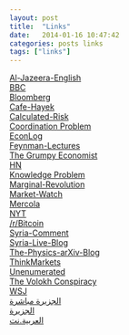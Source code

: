 ```yaml
---
layout: post
title:  "Links"
date:   2014-01-16 10:47:42
categories: posts links
tags: ["links"]
---
```


<div class="list-group">
	<a target="_blank" class="list-group-item" style="margin-bottom: -30px;" href="http://www.aljazeera.com/news/middleeast/">Al-Jazeera-English</a><br />
	<a target="_blank" class="list-group-item" style="margin-bottom: -30px;" href="http://www.bbc.co.uk/news/world/">BBC</a><br />
	<a target="_blank" class="list-group-item" style="margin-bottom: -30px;" href="http://www.bloomberg.com/">Bloomberg</a><br />
	<a target="_blank" class="list-group-item" style="margin-bottom: -30px;" href="http://www.cafehayek.com/">Cafe-Hayek</a><br />
	<a target="_blank" class="list-group-item" style="margin-bottom: -30px;" href="http://www.calculatedriskblog.com/">Calculated-Risk</a><br />
	<a target="_blank" class="list-group-item" style="margin-bottom: -30px;" href="http://www.coordinationproblem.org/">Coordination Problem</a><br />
	<a target="_blank" class="list-group-item" style="margin-bottom: -30px;" href="http://econlog.econlib.org/">EconLog</a><br />
	<a target="_blank" class="list-group-item" style="margin-bottom: -30px;" href="http://www.feynmanlectures.caltech.edu/">Feynman-Lectures</a><br />
	<a target="_blank" class="list-group-item" style="margin-bottom: -30px;" href="http://johnhcochrane.blogspot.com/">The Grumpy Economist</a><br />
	<a target="_blank" class="list-group-item" style="margin-bottom: -30px;" href="https://news.ycombinator.com/news">HN</a><br />
	<a target="_blank" class="list-group-item" style="margin-bottom: -30px;" href="http://knowledgeproblem.com/">Knowledge Problem</a><br />
	<a target="_blank" class="list-group-item" style="margin-bottom: -30px;" href="http://marginalrevolution.com/">Marginal-Revolution</a><br />
	<a target="_blank" class="list-group-item" style="margin-bottom: -30px;" href="http://www.marketwatch.com/">Market-Watch</a><br />
	<a target="_blank" class="list-group-item" style="margin-bottom: -30px;" href="http://www.mercola.com/">Mercola</a><br />
	<a target="_blank" class="list-group-item" style="margin-bottom: -30px;" href="http://www.nytimes.com/">NYT</a><br />
	<a target="_blank" class="list-group-item" style="margin-bottom: -30px;" href="http://www.reddit.com/r/bitcoin">/r/Bitcoin</a><br />
	<a target="_blank" class="list-group-item" style="margin-bottom: -30px;" href="http://www.joshualandis.com/blog/">Syria-Comment</a><br />
	<a target="_blank" class="list-group-item" style="margin-bottom: -30px;" href="http://live.aljazeera.com/Event/Syria_Live_Blog">Syria-Live-Blog</a><br />
	<a target="_blank" class="list-group-item" style="margin-bottom: -30px;" href="https://medium.com/the-physics-arxiv-blog">The-Physics-arXiv-Blog</a><br />
	<a target="_blank" class="list-group-item" style="margin-bottom: -30px;" href="http://thinkmarkets.wordpress.com/">ThinkMarkets</a><br />
	<a target="_blank" class="list-group-item" style="margin-bottom: -30px;" href="http://unenumerated.blogspot.com/">Unenumerated</a><br />
	<a target="_blank" class="list-group-item" style="margin-bottom: -30px;" href="http://www.volokh.com/">The Volokh Conspiracy</a><br />
	<a target="_blank" class="list-group-item" style="margin-bottom: -30px;" href="http://online.wsj.com/home-page">WSJ</a><br />
	<a target="_blank" class="list-group-item" style="margin-bottom: -30px;" href="http://www.livestation.com/ar/channels/aljazeera-arabic">الجزيرة مباشرة</a><br />
	<a target="_blank" class="list-group-item" style="margin-bottom: -30px;" href="http://www.aljazeera.net/portal">الجزيرة</a><br />
	<a target="_blank" class="list-group-item" style="margin-bottom: -30px;" href="http://www.alarabiya.net/default.html">العربية.نت</a>
</div>